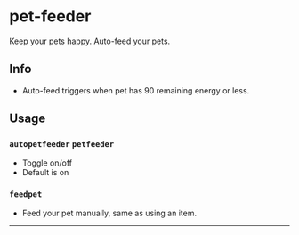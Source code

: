 # pet-feeder
Keep your pets happy. Auto-feed your pets.

## Info
- Auto-feed triggers when pet has 90 remaining energy or less.

## Usage
### `autopetfeeder` `petfeeder` 
- Toggle on/off
- Default is on
### `feedpet`
- Feed your pet manually, same as using an item.

---
